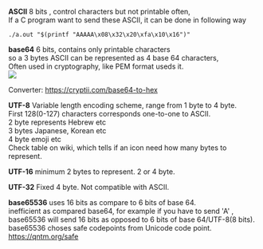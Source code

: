 **ASCII**
8 bits , control characters but not printable often,  
If a C program want to send these ASCII, it can be done in following way  
```
./a.out "$(printf "AAAAA\x08\x32\x20\xfa\x10\x16")"
```
**base64**
6 bits, contains only printable characters  
so a 3 bytes ASCII can be represented as 4 base 64 characters,  
Often used in cryptography, like PEM format useds it.  
![](https://www.imperva.com/blog/wp-content/uploads/2018/04/B64-5.png)  

Converter: https://cryptii.com/base64-to-hex  

**UTF-8**
Variable length encoding scheme, range from 1 byte to 4 byte.  
First 128(0-127) characters corresponds  one-to-one to ASCII.  
2 byte represents Hebrew etc  
3 bytes Japanese, Korean etc  
4 byte emoji etc  
Check table on wiki, which tells if an icon need how many bytes to represent.  

**UTF-16**
minimum 2 bytes to represent. 2 or 4 byte.

**UTF-32**
Fixed 4 byte. Not compatible with ASCII.

**base65536** 
uses 16 bits as compare to 6 bits of base 64.  
inefficient as compared base64, for example if you have to send 'A' ,  
base65536 will send 16 bits as opposed to 6 bits of base 64/UTF-8(8 bits).  
base65536 choses safe codepoints from Unicode code point.  
https://qntm.org/safe
